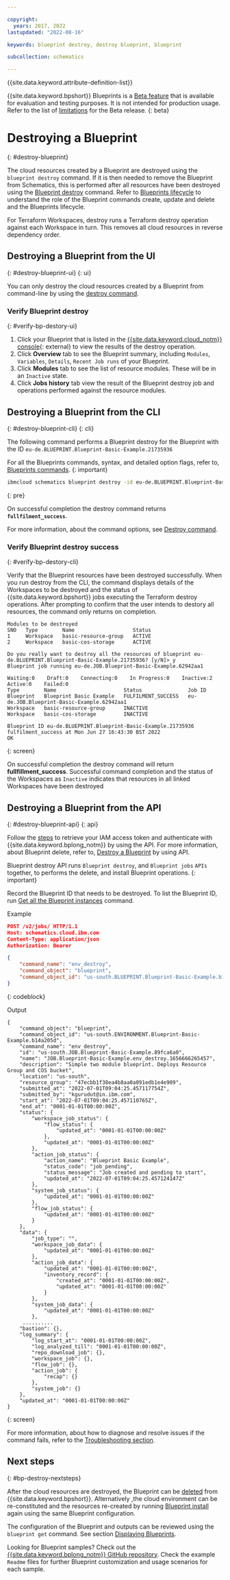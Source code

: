 ```yaml
---

copyright:
  years: 2017, 2022
lastupdated: "2022-08-16"

keywords: blueprint destroy, destroy blueprint, blueprint

subcollection: schematics

---
```


{{site.data.keyword.attribute-definition-list}}

{{site.data.keyword.bpshort}} Blueprints is a [Beta feature](/docs/schematics?topic=schematics-bp-beta-limitations) that is available for evaluation and testing purposes. It is not intended for production usage. Refer to the list of [limitations](/docs/schematics?topic=schematics-bp-beta-limitations) for the Beta release.
{: beta}

# Destroying a Blueprint
{: #destroy-blueprint}

The cloud resources created by a Blueprint are destroyed using the `blueprint destroy` command. If it is then needed to remove the Blueprint from Schematics, this is performed after all resources have been destroyed using the [Blueprint destroy](/docs/schematics?topic=schematics-destroy-blueprint&interface=cli) command. Refer to [Blueprints lifecycle](/docs/schematics?topic=schematics-blueprint-lifecycle-cmds) to understand the role of the Blueprint commands create, update and delete and the Blueprints lifecycle. 

For Terraform Workspaces, destroy runs a Terraform destroy operation against each Workspace in turn. This removes all cloud resources in reverse dependency order. 

## Destroying a Blueprint from the UI 
{: #destroy-blueprint-ui}
{: ui}

You can only destroy the cloud resources created by a Blueprint from command-line by using the [destroy command](/docs/schematics?topic=schematics-schematics-cli-reference&interface=cli#schematics-blueprint-delete).

### Verify Blueprint destroy 
{: #verify-bp-destory-ui}

1. Click your Blueprint that is listed in the [{{site.data.keyword.cloud_notm}} console](https://cloud.ibm.com/schematics/blueprints){: external} to view the results of the destroy operation. 
2. Click **Overview** tab to see the Blueprint summary, including `Modules`, `Variables`, `Details`, `Recent Job runs` of your Blueprint. 
3. Click **Modules** tab to see the list of resource modules. These will be in an `Inactive` state.
4. Click **Jobs history** tab view the result of the Blueprint destroy job and operations performed against the resource modules.  


## Destroying a Blueprint from the CLI
{: #destroy-blueprint-cli}
{: cli}

The following command performs a Blueprint destroy for the Blueprint with the ID `eu-de.BLUEPRINT.Blueprint-Basic-Example.21735936`

For all the Blueprints commands, syntax, and detailed option flags, refer to, [Blueprints commands](/docs/schematics?topic=schematics-schematics-cli-reference#blueprints-cmd).
{: important}

```sh
ibmcloud schematics blueprint destroy -id eu-de.BLUEPRINT.Blueprint-Basic-Example.21735936
```
{: pre}

On successful completion the destroy command returns **`fullfilment_success`**. 

For more information, about the command options, see [Destroy command](/docs/schematics?topic=schematics-schematics-cli-reference#schematics-blueprint-destroy).

### Verify Blueprint destroy success 
{: #verify-bp-destory-cli}

Verify that the Blueprint resources have been destroyed successfully. When you run destroy from the CLI, the command displays details of the Workspaces to be destroyed and the status of {{site.data.keyword.bpshort}} jobs executing the Terraform destroy operations. After prompting to confirm that the user intends to destory all resources, the command only returns on completion.

```text
Modules to be destroyed
SNO   Type        Name                   Status   
1     Workspace   basic-resource-group   ACTIVE   
2     Workspace   basic-cos-storage      ACTIVE   
      
Do you really want to destroy all the resources of blueprint eu-de.BLUEPRINT.Blueprint-Basic-Example.21735936? [y/N]> y
Blueprint job running eu-de.JOB.Blueprint-Basic-Example.62942aa1

Waiting:0    Draft:0    Connecting:0    In Progress:0    Inactive:2    Active:0    Failed:0   
Type        Name                      Status               Job ID   
Blueprint   Blueprint Basic Example   FULFILMENT_SUCCESS   eu-de.JOB.Blueprint-Basic-Example.62942aa1   
Workspace   basic-resource-group      INACTIVE                
Workspace   basic-cos-storage         INACTIVE                
            
Blueprint ID eu-de.BLUEPRINT.Blueprint-Basic-Example.21735936 fulfilment_success at Mon Jun 27 16:43:30 BST 2022
OK
```
{: screen}

On successful completion the destroy command will return **fullfillment_success**. Successful command completion and the status of the Workspaces as `Inactive` indicates that resources in all linked Workspaces have been destroyed


## Destroying a Blueprint from the API
{: #destroy-blueprint-api}
{: api}

Follow the [steps](/docs/schematics?topic=schematics-setup-api#cs_api) to retrieve your IAM access token and authenticate with {{site.data.keyword.bplong_notm}} by using the API. For more information, about Blueprint delete, refer to, [Destroy a Blueprint](/apidocs/schematics/schematics#delete-blueprint) by using API.

Blueprint destroy API runs `Blueprint destroy`, and `Blueprint jobs` `APIs` together, to performs the delete, and install Blueprint operations.
{: important}

Record the Blueprint ID that needs to be destroyed. To list the Blueprint ID, run [Get all the Blueprint instances](/apidocs/schematics/schematics#list-blueprint) command.

Example

```json
POST /v2/jobs/ HTTP/1.1
Host: schematics.cloud.ibm.com
Content-Type: application/json
Authorization: Bearer 

{
    "command_name": "env_destroy",
    "command_object": "blueprint",
    "command_object_id": "us-south.BLUEPRINT.Blueprint-Basic-Example.b14a205d"
}
```
{: codeblock}

Output

```text
{
    "command_object": "blueprint",
    "command_object_id": "us-south.ENVIRONMENT.Blueprint-Basic-Example.b14a205d",
    "command_name": "env_destroy",
    "id": "us-south.JOB.Blueprint-Basic-Example.89fca6a0",
    "name": "JOB.Blueprint-Basic-Example.env_destroy.1656666265457",
    "description": "Simple two module blueprint. Deploys Resource Group and COS bucket",
    "location": "us-south",
    "resource_group": "47ecbb1f38ea4b8aa0a091edb1e4e909",
    "submitted_at": "2022-07-01T09:04:25.457117754Z",
    "submitted_by": "kgurudut@in.ibm.com",
    "start_at": "2022-07-01T09:04:25.457110765Z",
    "end_at": "0001-01-01T00:00:00Z",
    "status": {
        "workspace_job_status": {
            "flow_status": {
                "updated_at": "0001-01-01T00:00:00Z"
            },
            "updated_at": "0001-01-01T00:00:00Z"
        },
        "action_job_status": {
            "action_name": "Blueprint Basic Example",
            "status_code": "job_pending",
            "status_message": "Job created and pending to start",
            "updated_at": "2022-07-01T09:04:25.457124147Z"
        },
        "system_job_status": {
            "updated_at": "0001-01-01T00:00:00Z"
        },
        "flow_job_status": {
            "updated_at": "0001-01-01T00:00:00Z"
        }
    },
    "data": {
        "job_type": "",
        "workspace_job_data": {
            "updated_at": "0001-01-01T00:00:00Z"
        },
        "action_job_data": {
            "updated_at": "0001-01-01T00:00:00Z",
            "inventory_record": {
                "created_at": "0001-01-01T00:00:00Z",
                "updated_at": "0001-01-01T00:00:00Z"
            }
        },
        "system_job_data": {
            "updated_at": "0001-01-01T00:00:00Z"
        },
     ..........
    "bastion": {},
    "log_summary": {
        "log_start_at": "0001-01-01T00:00:00Z",
        "log_analyzed_till": "0001-01-01T00:00:00Z",
        "repo_download_job": {},
        "workspace_job": {},
        "flow_job": {},
        "action_job": {
            "recap": {}
        },
        "system_job": {}
    },
    "updated_at": "0001-01-01T00:00:00Z"
}
```
{: screen}

For more information, about how to diagnose and resolve issues if the command fails, refer to the [Troubleshooting section](/docs/schematics?topic=schematics-bp-install-fails&interface=cli).

## Next steps
{: #bp-destroy-nextsteps}

After the cloud resources are destroyed, the Blueprint can be [deleted](/docs/schematics?topic=schematics-delete-blueprint&interface=cli) from {{site.data.keyword.bpshort}}. Alternatively ,the cloud environment can be re-constituted and the resources re-created by running [Blueprint install](/docs/schematics?topic=schematics-install-blueprint&interface=cli) again using the same Blueprint configuration.

The configuration of the Blueprint and outputs can be reviewed using the `blueprint get` command. See section [Displaying Blueprints](/docs/schematics?topic=schematics-schematics-cli-reference&interface=cli#schematics-blueprint-get). 

Looking for Blueprint samples? Check out the [{{site.data.keyword.bplong_notm}} GitHub repository](https://github.com/orgs/Cloud-Schematics/repositories/?q=topic:blueprint). Check the example `Readme` files for further Blueprint customization and usage scenarios for each sample. 
